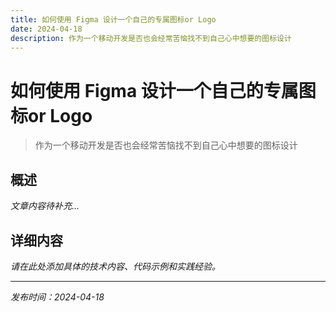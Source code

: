 ```yaml
---
title: 如何使用 Figma 设计一个自己的专属图标or Logo
date: 2024-04-18
description: 作为一个移动开发是否也会经常苦恼找不到自己心中想要的图标设计
---
```


# 如何使用 Figma 设计一个自己的专属图标or Logo

> 作为一个移动开发是否也会经常苦恼找不到自己心中想要的图标设计

## 概述

*文章内容待补充...*

## 详细内容

*请在此处添加具体的技术内容、代码示例和实践经验。*

---

*发布时间：2024-04-18*
